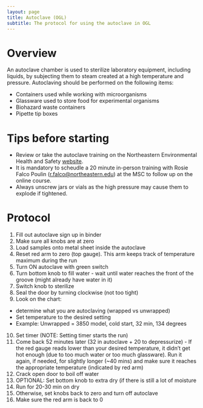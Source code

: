 ```yaml
---
layout: page
title: Autoclave (OGL)
subtitle: The protocol for using the autoclave in OGL
---
```


# Overview
An autoclave chamber is used to sterilize laboratory equipment, including liquids, by subjecting them to steam created at a high temperature and pressure. Autoclaving should be performed on the following items:
* Containers used while working with microorganisms
* Glassware used to store food for experimental organisms
* Biohazard waste containers
* Pipette tip boxes

# Tips before starting
* Review or take the autoclave training on the Northeastern Environmental Health and Safety [website](https://northeastern.bioraft.com/node/1895187). 
* It is mandatory to scheudle a 20 minute in-person training with Rosie Falco Poulin (r.falco@northeastern.edu) at the MSC to follow up on the online course. 
* Always unscrew jars or vials as the high pressure may cause them to explode if tightened.

# Protocol
1. Fill out autoclave sign up in binder
2. Make sure all knobs are at zero 
3. Load samples onto metal sheet inside the autoclave
4. Reset red arm to zero (top gauge). This arm keeps track of temperature maximum during the run
5. Turn ON autoclave with green switch
6. Turn bottom knob to fill water - wait until water reaches the front of the groove (might already have water in it)
7. Switch knob to sterilize
8. Seal the door by turning clockwise (not too tight)
9. Look on the chart: 
* determine what you are autoclaving (wrapped vs unwrapped) 
* Set temperature to the desired setting
* Example: Unwrapped = 3850 model, cold start, 32 min, 134 degrees
10. Set timer (NOTE: Setting timer starts the run)
11. Come back 52 minutes later (32 in autoclave + 20 to depressurize) - If the red gauge reads lower than your desired temperature, it didn’t get hot enough (due to too much water or too much glassware). Run it again, if needed, for slightly longer (~40 mins) and make sure it reaches the appropriate temperature (indicated by red arm)
12. Crack open door to boil off water
13. OPTIONAL: Set bottom knob to extra dry (if there is still a lot of moisture
14. Run for 20-30 min on dry
15. Otherwise, set knobs back to zero and turn off autoclave
16. Make sure the red arm is back to 0
